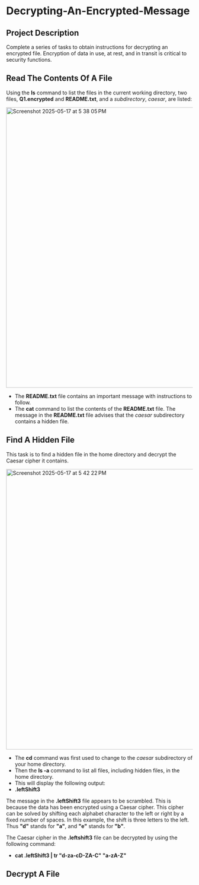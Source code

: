 # Decrypting-An-Encrypted-Message

## Project Description  
Complete a series of tasks to obtain instructions for decrypting an encrypted file. Encryption of data in use, at rest, and in transit is critical to security functions.

## Read The Contents Of A File
Using the **ls** command to list the files in the current working directory, two files, **Q1.encrypted** and **README.txt**, and a *subdirectory*, *caesar*, are listed:

<img width="756" alt="Screenshot 2025-05-17 at 5 38 05 PM" src="https://github.com/user-attachments/assets/fa1bbc12-d65c-431e-bfbb-2f2fc0649773" />

- The **README.txt** file contains an important message with instructions to follow.
- The **cat** command to list the contents of the **README.txt** file.
The message in the **README.txt** file advises that the *caesar* subdirectory contains a hidden file.

## Find A Hidden File
This task is to find a hidden file in the home directory and decrypt the Caesar cipher it contains.

<img width="756" alt="Screenshot 2025-05-17 at 5 42 22 PM" src="https://github.com/user-attachments/assets/80c47ba4-002f-4ea6-a9fd-d6b7e887ef70" />

- The **cd** command was first used to change to the *caesar* subdirectory of your home directory.
- Then the **ls -a** command to list all files, including hidden files, in the home directory.
- This will display the following output:
- **.leftShift3**
  
The message in the **.leftShift3** file appears to be scrambled. This is because the data has been encrypted using a Caesar cipher. This cipher can be solved by shifting each alphabet character to the left or right by a fixed number of spaces. In this example, the shift is three letters to the left. Thus **"d"** stands for **"a"**, and **"e"** stands for **"b"**.

The Caesar cipher in the **.leftshift3** file can be decrypted by using the following command:
- **cat .leftShift3 | tr "d-za-cD-ZA-C" "a-zA-Z"**


## Decrypt A File 

